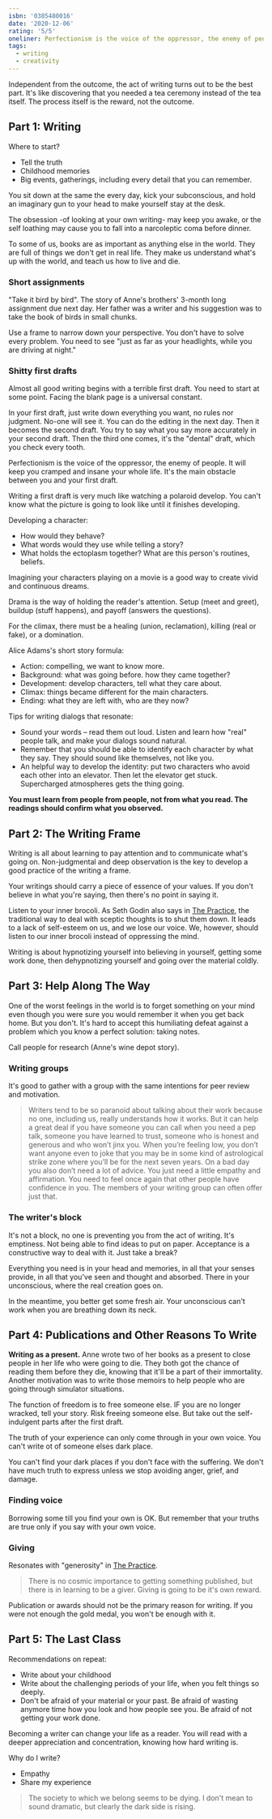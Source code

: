 ```yaml
---
isbn: '0385480016'
date: '2020-12-06'
rating: '5/5'
oneliner: Perfectionism is the voice of the oppressor, the enemy of people. It will keep you cramped and insane your whole life.
tags:
  - writing
  - creativity
---
```


Independent from the outcome, the act of writing turns out to be the best part.
It's like discovering that you needed a tea ceremony instead of the tea itself. The process itself is the reward, not the outcome.

## Part 1: Writing

Where to start?

- Tell the truth
- Childhood memories
- Big events, gatherings, including every detail that you can remember.

You sit down at the same the every day, kick your subconscious, and hold an imaginary gun to your head to make yourself stay at the desk.

The obsession -of looking at your own writing- may keep you awake, or the self loathing may cause you to fall into a narcoleptic coma before dinner.

To some of us, books are as important as anything else in the world. They are full of things we don't get in real life. They make us understand what's up with the world, and teach us how to live and die.

### Short assignments

"Take it bird by bird". The story of Anne's brothers' 3-month long assignment due next day. Her father was a writer and his suggestion was to take the book of birds in small chunks.

Use a frame to narrow down your perspective. You don't have to solve every problem. You need to see "just as far as your headlights, while you are driving at night."

### Shitty first drafts

Almost all good writing begins with a terrible first draft. You need to start at some point. Facing the blank page is a universal constant.

In your first draft, just write down everything you want, no rules nor judgment. No-one will see it. You can do the editing in the next day. Then it becomes the second draft. You try to say what you say more accurately in your second draft. Then the third one comes, it's the "dental" draft, which you check every tooth.

Perfectionism is the voice of the oppressor, the enemy of people. It will keep you cramped and insane your whole life. It's the main obstacle between you and your first draft.

Writing a first draft is very much like watching a polaroid develop. You can't know what the picture is going to look like until it finishes developing.

Developing a character:

- How would they behave?
- What words would they use while telling a story?
- What holds the ectoplasm together? What are this person's routines, beliefs.

Imagining your characters playing on a movie is a good way to create vivid and continuous dreams.

Drama is the way of holding the reader's attention. Setup (meet and greet), buildup (stuff happens), and payoff (answers the questions).

For the climax, there must be a healing (union, reclamation), killing (real or fake), or a domination.

Alice Adams's short story formula:

- Action: compelling, we want to know more.
- Background: what was going before. how they came together?
- Development: develop characters, tell what they care about.
- Climax: things became different for the main characters.
- Ending: what they are left with, who are they now?

Tips for writing dialogs that resonate:

- Sound your words – read them out loud. Listen and learn how "real" people talk, and make your dialogs sound natural.
- Remember that you should be able to identify each character by what they say. They should sound like themselves, not like you.
- An helpful way to develop the identity: put two characters who avoid each other into an elevator. Then let the elevator get stuck. Supercharged atmospheres gets the thing going.

**You must learn from people from people, not from what you read. The readings should confirm what you observed.**

## Part 2: The Writing Frame

Writing is all about learning to pay attention and to communicate what's going on. Non-judgmental and deep observation is the key to develop a good practice of the writing a frame.

Your writings should carry a piece of essence of your values. If you don't believe in what you're saying, then there's no point in saying it.

Listen to your inner brocoli. As Seth Godin also says in [The Practice](../the-practice.md), the traditional way to deal with sceptic thoughts is to shut them down. It leads to a lack of self-esteem on us, and we lose our voice. We, however, should listen to our inner brocoli instead of oppressing the mind.

Writing is about hypnotizing yourself into believing in yourself, getting some work done, then dehypnotizing yourself and going over the material coldly.

## Part 3: Help Along The Way

One of the worst feelings in the world is to forget something on your mind even though you were sure you would remember it when you get back home. But you don't. It's hard to accept this humiliating defeat against a problem which you know a perfect solution: taking notes.

Call people for research (Anne's wine depot story).

### Writing groups

It's good to gather with a group with the same intentions for peer review and motivation.

> Writers tend to be so paranoid about talking about their work because no one, including us, really understands how it works. But it can help a great deal if you have someone you can call when you need a pep talk, someone you have learned to trust, someone who is honest and generous and who won’t jinx you. When you’re feeling low, you don’t want anyone even to joke that you may be in some kind of astrological strike zone where you’ll be for the next seven years. On a bad day you also don’t need a lot of advice. You just need a little empathy and affirmation. You need to feel once again that other people have confidence in you. The members of your writing group can often offer just that.

### The writer's block

It's not a block, no one is preventing you from the act of writing. It's emptiness. Not being able to find ideas to put on paper. Acceptance is a constructive way to deal with it. Just take a break?

Everything you need is in your head and memories, in all that your senses provide, in all that you've seen and thought and absorbed. There in your unconscious, where the real creation goes on.

In the meantime, you better get some fresh air. Your unconscious can't work when you are breathing down its neck.

## Part 4: Publications and Other Reasons To Write

**Writing as a present.** Anne wrote two of her books as a present to close people in her life who were going to die. They both got the chance of reading them before they die, knowing that it'll be a part of their immortality. Another motivation was to write those memoirs to help people who are going through simulator situations.

The function of freedom is to free someone else. IF you are no longer wracked, tell your story. Risk freeing someone else. But take out the self-indulgent parts after the first draft.

The truth of your experience can only come through in your own voice. You can't write ot of someone elses dark place.

You can't find your dark places if you don't face with the suffering. We don't have much truth to express unless we stop avoiding anger, grief, and damage.

### Finding voice

Borrowing some till you find your own is OK. But remember that your truths are true only if you say with your own voice.

### Giving

Resonates with "generosity" in [The Practice](../books/the-practice.md).

> There is no cosmic importance to getting something published, but there is in learning to be a giver. Giving is going to be it's own reward.

Publication or awards should not be the primary reason for writing. If you were not enough the gold medal, you won't be enough with it.

## Part 5: The Last Class

Recommendations on repeat:

- Write about your childhood
- Write about the challenging periods of your life, when you felt things so deeply.
- Don't be afraid of your material or your past. Be afraid of wasting anymore time how you look and how people see you. Be afraid of not getting your work done.

Becoming a writer can change your life as a reader. You will read with a deeper appreciation and concentration, knowing how hard writing is.

Why do I write?

- Empathy
- Share my experience

> The society to which we belong seems to be dying. I don't mean to sound dramatic, but clearly the dark side is rising.
